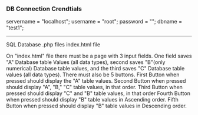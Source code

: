 ### DB Connection Crendtials ###

servername = "localhost";
username = "root";
password = "";
dbname = "test1";

---------------------------------


SQL Database
.php files
index.html file

On "index.html" file there must be a page with 3 input fields. One field saves "A" Database table Values (all data types), second saves "B"(only numerical) Database table values, and the third saves "C" Database table values (all data types).
There must also be 5 buttons. 
First Button when pressed should display the "A" table values.
Second Button when pressed should display "A", "B," "C" table values, in that order. 
Third Button when pressed should display "C" and "B" table values, in that order
Fourth Button when pressed should display "B" table values in Ascending order.
Fifth Button when pressed should display "B" table values in Descending order. 
